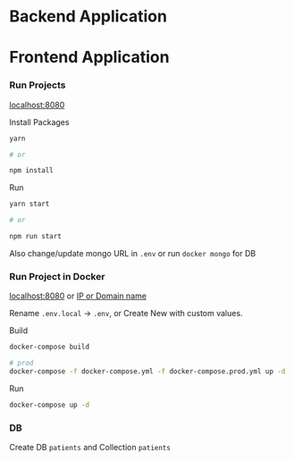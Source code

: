 # Backend Application

# Frontend Application


### Run Projects

[localhost:8080](localhost:8080)

Install Packages
```bash
yarn 

# or

npm install
```

Run
```bash
yarn start

# or

npm run start
```

Also change/update mongo URL in `.env` or run `docker mongo` for DB

### Run Project in Docker

[localhost:8080](localhost:8080) or [IP or Domain name]()

Rename `.env.local` -> `.env`, or Create New with custom values.

Build
```bash
docker-compose build

# prod
docker-compose -f docker-compose.yml -f docker-compose.prod.yml up -d
```

Run
```bash
docker-compose up -d
```

### DB

Create DB `patients` and Collection `patients`
